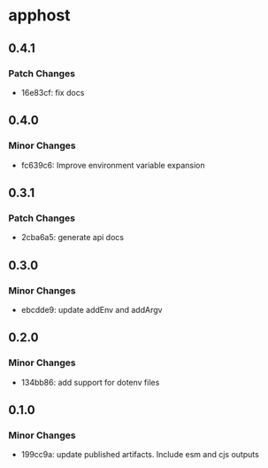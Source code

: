 # apphost

## 0.4.1

### Patch Changes

- 16e83cf: fix docs

## 0.4.0

### Minor Changes

- fc639c6: Improve environment variable expansion

## 0.3.1

### Patch Changes

- 2cba6a5: generate api docs

## 0.3.0

### Minor Changes

- ebcdde9: update addEnv and addArgv

## 0.2.0

### Minor Changes

- 134bb86: add support for dotenv files

## 0.1.0

### Minor Changes

- 199cc9a: update published artifacts. Include esm and cjs outputs
